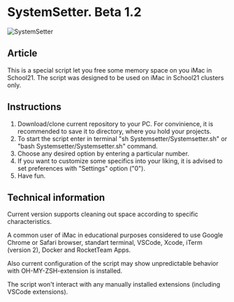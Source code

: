 # SystemSetter. Beta 1.2

![SystemSetter](Technical/Fast_and_Clean.png)

## Article

This is a special script let you free some memory space on you iMac in School21.
The script was designed to be used on iMac in School21 clusters only.

## Instructions

1. Download/clone current repository to your PC. For convinience, it is recommended to save it to directory, where you hold your projects.
2. To start the script enter in terminal "sh Systemsetter/Systemsetter.sh" or "bash Systemsetter/Systemsetter.sh" command.
3. Choose any desired option by entering a particular number.
4. If you want to customize some specifics into your liking, it is advised to set preferences with "Settings" option ("0").
5. Have fun.

## Technical information

Current version supports cleaning out space according to specific characteristics. </p>
A common user of iMac in educational purposes considered to use Google Chrome or Safari browser, standart terminal, VSCode, Xcode, iTerm (version 2), Docker and RocketTeam Apps.</p>
Also current configuration of the script may show unpredictable behavior with OH-MY-ZSH-extension is installed.</p>
The script won't interact with any manually installed extensions (including VSCode extensions).</p>
<!-- In case then script don't show the desired effectiveness, it is advised to use "🐘 Find an elephant in the room" option ("7"). Using that information you can make your own decisions to delete some of the unnecessary extensions, programms and other app, or find "closed" programms, using and running your PC memory in background mode. -->